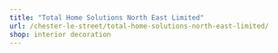```yaml
---
title: "Total Home Solutions North East Limited"
url: /chester-le-street/total-home-solutions-north-east-limited/
shop: interior decoration
---
```

